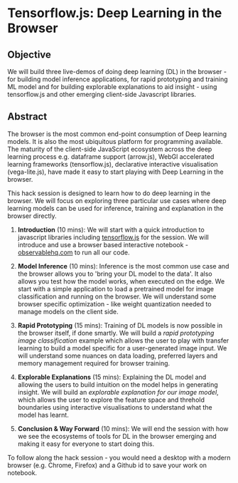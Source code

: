 # Tensorflow.js: Deep Learning in the Browser

## Objective 
We will build three live-demos of doing deep learning (DL) in the browser - for building model inference applications, for rapid prototyping and training ML model and for building explorable explanations to aid insight - using tensorflow.js and other emerging client-side Javascript libraries.

## Abstract
The browser is the most common end-point consumption of Deep learning models. It is also the most ubiquitous platform for programming available. The maturity of the client-side JavaScript ecosystem across the deep learning process e.g. dataframe support (arrow.js), WebGl accelerated learning frameworks (tensorflow.js), declarative interactive visualisation (vega-lite.js), have made it easy to start playing with Deep Learning in the browser.

This hack session is designed to learn how to do deep learning in the browser. We will focus on exploring three particular use cases where deep learning models can be used for inference, training and explanation in the browser directly. 

1. **Introduction** (10 mins): We will start with a quick introduction to javascript libraries including [tensorflow.js](https://js.tensorflow.org) for the session. We will introduce and use a browser based interactive notebook - [observablehq.com](https://observablehq.com) to run all our code.

2. **Model Inference** (10 mins): Inference is the most common use case and the browser allows you to 'bring your DL model to the data'. It also allows you test how the model works, when executed on the edge. We start with a simple application to load a pretrained model for image classification and running on the browser. We will understand some browser specific optimization - like weight quantization needed to manage models on the client side. 

3. **Rapid Prototyping** (15 mins): Training of DL models is now possible in the browser itself, if done smartly. We will build a *rapid prototyping image classification* example which allows the user to play with transfer learning to build a model specific for a user-generated image input. We will understand some nuances on data loading, preferred layers and memory management required for browser training.

4. **Explorable Explanations** (15 mins): Explaining the DL model and allowing the users to build intuition on the model helps in generating insight. We will build an *explorable explanation for our image model*, which allows the user to explore the feature space and threhold boundaries using interactive visualisations to understand what the model has learnt.

5. **Conclusion & Way Forward** (10 mins): We will end the session with how we see the ecosystems of tools for DL in the browser emerging and making it easy for everyone to start doing this.

To follow along the hack session - you would need a desktop with a modern browser (e.g. Chrome, Firefox) and a Github id to save your work on notebook.
